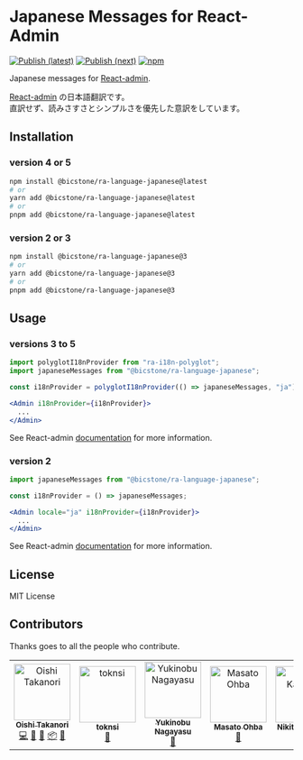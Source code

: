 # Japanese Messages for React-Admin

[![Publish (latest)](https://github.com/bicstone/ra-language-japanese/actions/workflows/publish-latest.yml/badge.svg)](https://github.com/bicstone/ra-language-japanese/actions/workflows/publish-latest.yml) [![Publish (next)](https://github.com/bicstone/ra-language-japanese/actions/workflows/publish-next.yml/badge.svg)](https://github.com/bicstone/ra-language-japanese/actions/workflows/publish-next.yml) [![npm](https://img.shields.io/npm/dm/@bicstone/ra-language-japanese.svg?&logo=npm)](https://www.npmjs.com/package/@bicstone/ra-language-japanese)

Japanese messages for [React-admin](https://github.com/marmelab/react-admin).

[React-admin](https://github.com/marmelab/react-admin) の日本語翻訳です。  
直訳せず、読みさすさとシンプルさを優先した意訳をしています。

## Installation

### version 4 or 5

```sh
npm install @bicstone/ra-language-japanese@latest
# or
yarn add @bicstone/ra-language-japanese@latest
# or
pnpm add @bicstone/ra-language-japanese@latest
```

### version 2 or 3

```sh
npm install @bicstone/ra-language-japanese@3
# or
yarn add @bicstone/ra-language-japanese@3
# or
pnpm add @bicstone/ra-language-japanese@3
```

## Usage

### versions 3 to 5

```jsx
import polyglotI18nProvider from "ra-i18n-polyglot";
import japaneseMessages from "@bicstone/ra-language-japanese";

const i18nProvider = polyglotI18nProvider(() => japaneseMessages, "ja");

<Admin i18nProvider={i18nProvider}>
  ...
</Admin>
```

See React-admin [documentation](https://marmelab.com/react-admin/Translation.html) for more information.

### version 2

```jsx
import japaneseMessages from "@bicstone/ra-language-japanese";

const i18nProvider = () => japaneseMessages;

<Admin locale="ja" i18nProvider={i18nProvider}>
  ...
</Admin>
```

See React-admin [documentation](https://marmelab.com/react-admin/doc/2.9/Translation.html) for more information.

## License

MIT License

## Contributors

Thanks goes to all the people who contribute.

<!-- ALL-CONTRIBUTORS-LIST:START - Do not remove or modify this section -->
<!-- prettier-ignore-start -->
<!-- markdownlint-disable -->
<table>
  <tbody>
    <tr>
      <td align="center"><a href="https://bicstone.me/"><img src="https://avatars.githubusercontent.com/u/47806818?v=4?s=100" width="100px;" alt="Oishi Takanori"/><br /><sub><b>Oishi Takanori</b></sub></a><br /><a href="https://github.com/bicstone/ra-language-japanese/commits?author=bicstone" title="Code">💻</a> <a href="https://github.com/bicstone/ra-language-japanese/commits?author=bicstone" title="Documentation">📖</a> <a href="#maintenance-bicstone" title="Maintenance">🚧</a> <a href="#platform-bicstone" title="Packaging/porting to new platform">📦</a> <a href="https://github.com/bicstone/ra-language-japanese/pulls?q=is%3Apr+reviewed-by%3Abicstone" title="Reviewed Pull Requests">👀</a></td>
      <td align="center"><a href="https://github.com/toknsi"><img src="https://avatars.githubusercontent.com/u/26852981?v=4?s=100" width="100px;" alt="toknsi"/><br /><sub><b>toknsi</b></sub></a><br /><a href="https://github.com/bicstone/ra-language-japanese/commits?author=toknsi" title="Documentation">📖</a></td>
      <td align="center"><a href="https://www.yukinobu.jp/tdiary/"><img src="https://avatars.githubusercontent.com/u/5938690?v=4?s=100" width="100px;" alt="Yukinobu Nagayasu"/><br /><sub><b>Yukinobu Nagayasu</b></sub></a><br /><a href="https://github.com/bicstone/ra-language-japanese/commits?author=yukinobu" title="Documentation">📖</a></td>
      <td align="center"><a href="https://ohbarye.github.io/"><img src="https://avatars.githubusercontent.com/u/1811616?v=4?s=100" width="100px;" alt="Masato Ohba"/><br /><sub><b>Masato Ohba</b></sub></a><br /><a href="#maintenance-ohbarye" title="Maintenance">🚧</a></td>
      <td align="center"><a href="https://github.com/nerixim"><img src="https://avatars.githubusercontent.com/u/26106502?v=4?s=100" width="100px;" alt="Nikita Kamaev"/><br /><sub><b>Nikita Kamaev</b></sub></a><br /><a href="#maintenance-nerixim" title="Maintenance">🚧</a></td>
    </tr>
  </tbody>
</table>

<!-- markdownlint-restore -->
<!-- prettier-ignore-end -->

<!-- ALL-CONTRIBUTORS-LIST:END -->
